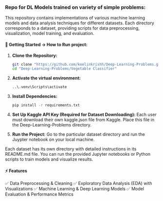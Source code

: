 ### Repo for DL Models trained on variety of simple problems:

This repository contains implementations of various machine learning models and data analysis techniques for different datasets.
Each directory corresponds to a dataset, providing scripts for data preprocessing, visualization, model training, and evaluation.

#### 🚀 Getting Started -> How to Run project:

1. **Clone the Repository:**
   ```bash
   git clone "https://github.com/koelinkrishh/Deep-Learning-Problems.git"
   cd "Deep-Learning-Problems/Vegetable Classifier"
   ```

2. **Activate the virtual environment:**
   ```bash
   ..\.venv\Scripts\activate
   ```

3. **Install Dependencies:**
   ```bash
   pip install -r requirements.txt
   ```

4. **Set Up Kaggle API Key (Required for Dataset Downloading):**
   Each user must download their own kaggle.json file from Kaggle.
   Place this file in the Deep-Learning-Problems directory.

5. **Run the Project:**
   Go to the particular dataset directory and run the Juypter notebook on your local machine.


Each dataset has its own directory with detailed instructions in its README.md file.
You can run the provided Jupyter notebooks or Python scripts to train models and visualize results.

#### ⚡ Features

✅ Data Preprocessing & Cleaning
✅ Exploratory Data Analysis (EDA) with Visualizations
✅ Machine Learning & Deep Learning Models
✅ Model Evaluation & Performance Metrics
<!-- ✅ Optimization & Hyperparameter Tuning -->





